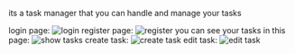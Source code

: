 its a task manager that you can handle and manage your tasks


login page:
![login](https://github.com/alirza4/TaskManager/assets/78573333/49739e00-1c86-471e-85b2-961cc96fad7a)
register page:
![register](https://github.com/alirza4/TaskManager/assets/78573333/635c1f02-ecfd-4369-b8d5-218feeec95ad)
you can see your tasks in this page:
![show tasks](https://github.com/alirza4/TaskManager/assets/78573333/11dc30b5-b98b-4edc-b6f4-01805324d915)
create task:
![create task](https://github.com/alirza4/TaskManager/assets/78573333/49d5349d-d8e7-4821-bc78-3884b1daa19e)
edit task:
![edit task](https://github.com/alirza4/TaskManager/assets/78573333/652156ff-1284-475b-9ba2-a30800bbd706)
